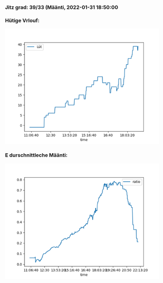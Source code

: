 ### Jitz grad: 39/33 (Määnti, 2022-01-31 18:50:00

### Hütige Vrlouf:
![Graph](Today.png)

### E durschnittleche Määnti:
![Graph](Määnti.png)